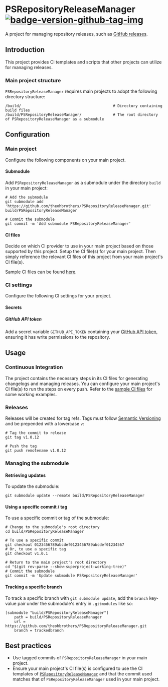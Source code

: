 # PSRepositoryReleaseManager [![badge-version-github-tag-img][]][badge-version-github-tag-src]

[badge-version-github-tag-img]: https://img.shields.io/github/v/tag/theohbrothers/PSRepositoryReleaseManager?style=flat-square
[badge-version-github-tag-src]: https://github.com/theohbrothers/PSRepositoryReleaseManager/releases

A project for managing repository releases, such as [GitHub releases](https://help.github.com/en/articles/about-releases).

## Introduction

This project provides CI templates and scripts that other projects can utilize for managing releases.

### Main project structure

`PSRepositoryReleaseManager` requires main projects to adopt the following directory structure:

```shell
/build/                                         # Directory containing build files
/build/PSRepositoryReleaseManager/              # The root directory of PSRepositoryReleaseManager as a submodule
```

## Configuration

### Main project

Configure the following components on your main project.

#### Submodule

Add `PSRepositoryReleaseManager` as a submodule under the directory `build` in your main project:

```shell
# Add the submodule
git submodule add 'https://github.com/theohbrothers/PSRepositoryReleaseManager.git' build/PSRepositoryReleaseManager

# Commit the submodule
git commit -m 'Add submodule PSRepositoryReleaseManager'
```

#### CI files

Decide on which CI provider to use in your main project based on those supported by this project. Setup the CI file(s) for your main project. Then simply reference the relevant CI files of this project from your main project's CI file(s).

Sample CI files can be found [here](docs/samples/ci).

### CI settings

Configure the following CI settings for your project.

#### Secrets

##### GitHub API token

Add a secret variable `GITHUB_API_TOKEN` containing your [GitHub API token](https://help.github.com/en/articles/creating-a-personal-access-token-for-the-command-line), ensuring it has write permissions to the repository.

## Usage

### Continuous Integration

The project contains the necessary steps in its CI files for generating changelogs and managing releases. You can configure your main project's CI file(s) to run the steps on every push. Refer to the [sample CI files](docs/samples/ci) for some working examples.

### Releases

Releases will be created for tag refs. Tags must follow [Semantic Versioning](https://semver.org/) and be prepended with a lowercase `v`:

```shell
# Tag the commit to release
git tag v1.0.12

# Push the tag
git push remotename v1.0.12
```

### Managing the submodule

#### Retrieving updates

To update the submodule:

```shell
git submodule update --remote build/PSRepositoryReleaseManager
```

#### Using a specific commit / tag

To use a specific commit or tag of the submodule:

```shell
# Change to the submodule's root directory
cd build/PSRepositoryReleaseManager

# To use a specific commit
git checkout 0123456789abcdef0123456789abcdef01234567
# Or, to use a specific tag
git checkout v1.0.1

# Return to the main project's root directory
cd "$(git rev-parse --show-superproject-working-tree)"
# Commit the submodule
git commit -m 'Update submodule PSRepositoryReleaseManager'
```

#### Tracking a specific branch

To track a specific branch with `git submodule update`, add the `branch` key-value pair under the submodule's entry in `.gitmodules` like so:

```shell
[submodule "build/PSRepositoryReleaseManager"]
    path = build/PSRepositoryReleaseManager
    url = https://github.com/theohbrothers/PSRepositoryReleaseManager.git
    branch = trackedbranch
```

## Best practices

- Use tagged commits of `PSRepositoryReleaseManager` in your main project.
- Ensure your main project's CI file(s) is configured to use the CI templates of [`PSRepositoryReleaseManager`](https://github.com/theohbrothers/PSRepositoryReleaseManager) and that the commit used matches that of `PSRepositoryReleaseManager` used in your main project.
